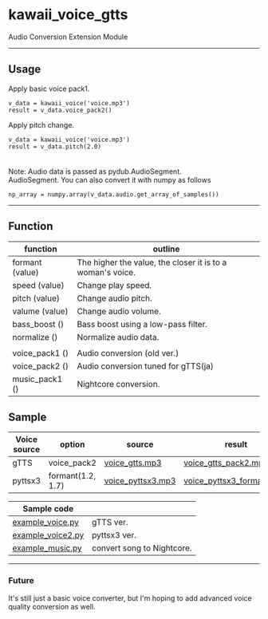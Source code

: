 # kawaii_voice_gtts  
Audio Conversion Extension Module  
  
---
## Usage  
Apply basic voice pack1.
```
v_data = kawaii_voice('voice.mp3')  
result = v_data.voice_pack2()
```
Apply pitch change.
```
v_data = kawaii_voice('voice.mp3')  
result = v_data.pitch(2.0)
```  
　  
Note: Audio data is passed as pydub.AudioSegment.  
AudioSegment. You can also convert it with numpy as follows  
```
np_array = numpy.array(v_data.audio.get_array_of_samples())
```


---
## Function
| function | outline |
--- | ---
| formant (value) | The higher the value, the closer it is to a woman's voice. |
| speed (value) | Change play speed. |
| pitch (value) | Change audio pitch. |
| valume (value) | Change audio volume. |
| bass_boost () | Bass boost using a low-pass filter. |
| normalize () | Normalize audio data. |
|||
| voice_pack1 () | Audio conversion (old ver.) |
| voice_pack2 () | Audio conversion tuned for gTTS(ja) |
| music_pack1 () | Nightcore conversion. |

## Sample  
| Voice source | option | source | result |
| ----- | ----- | ----- | ----- |
| gTTS | voice_pack2 | [voice_gtts.mp3](./sample/voice_gtts.mp3) | [voice_gtts_pack2.mp3](./sample/voice_gtts_pack2.mp3) |
| pyttsx3 | formant(1.2, 1.7) | [voice_pyttsx3.mp3](./sample/voice_pyttsx3.mp3) | [voice_pyttsx3_formant.mp3](./sample/voice_pyttsx3_formant.mp3) |
  
| Sample code | |
| ----- | ----- |
| [example_voice.py](./example_voice.py)| gTTS ver. |
| [example_voice2.py](./example_voice2.py) | pyttsx3 ver. | 
| [example_music.py](./example_music.py) | convert song to Nightcore. |

---
### Future  
It's still just a basic voice converter, but I'm hoping to add advanced voice quality conversion as well.  
